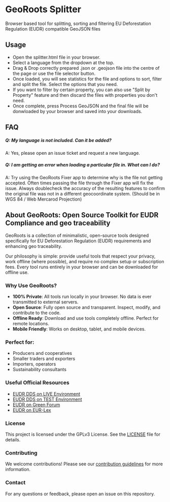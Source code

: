 # GeoRoots Splitter
Browser based tool for splitting, sorting and filtering EU Deforestation Regulation (EUDR) compatible GeoJSON files

## Usage

* Open the splitter.html file in your browser.
* Select a language from the dropdown at the top.
* Drag & Drop correctly prepared .json or .geojson file into the centre of the page or use the file selector button.
* Once loaded, you will see statistics for the file and options to sort, filter and split the file. Select the options that you need.
* If you want to filter by certain property, you can also use "Split by Property" feature and then discard the files with properties you don't need.
* Once complete, press Process GeoJSON and the final file will be donwloaded by your browser and saved into your downloads.

## FAQ

##### Q: **My language is not included. Can it be added?**
A: Yes, please open an issue ticket and request a new language.

##### Q: **I am getting an error when loading a particular file in. What can I do?**
A: Try using the GeoRoots Fixer app to determine why is the file not getting accepted. Often times passing the file through the Fixer app will fix the issue. Always doublecheck the accuracy of the resulting features to confirm the original file was not in a different geocoordinate system. (Should be in WGS 84 / Web Mercarod Projection)


## About GeoRoots: Open Source Toolkit for EUDR Compliance and geo traceability

GeoRoots is a collection of minimalistic, open-source tools designed specifically for EU Deforestation Regulation (EUDR) requirements and enhancing geo traceability.

Our philosophy is simple: provide useful tools that respect your privacy, work offline (where possible), and require no complex setup or subscription fees. Every tool runs entirely in your browser and can be downloaded for offline use.

### Why Use GeoRoots?

*   **100% Private**: All tools run locally in your browser. No data is ever transmitted to external servers.
*   **Open Source**: Fully open source and transparent. Inspect, modify, and contribute to the code.
*   **Offline Ready**: Download and use tools completely offline. Perfect for remote locations.
*   **Mobile Friendly**: Works on desktop, tablet, and mobile devices.

### Perfect for:

*   Producers and cooperatives
*   Smaller traders and exporters
*   Importers, operators
*   Sustainability consultants

### Useful Official Resources

*   [EUDR DDS on LIVE Environment](https://eudr.webcloud.ec.europa.eu/tracesnt/)
*   [EUDR DDS on TEST Environment](https://acceptance.eudr.webcloud.ec.europa.eu/tracesnt/)
*   [EUDR on Green Forum](https://green-forum.ec.europa.eu/deforestation-regulation-implementation/information-system-deforestation-regulation_en)
*   [EUDR on EUR-Lex](https://eur-lex.europa.eu/legal-content/EN/HIS/?uri=CELEX:52024PC0452)

### License

This project is licensed under the GPLv3 License. See the [LICENSE](LICENSE) file for details.

### Contributing

We welcome contributions! Please see our [contribution guidelines](CONTRIBUTING.md) for more information.


### Contact

For any questions or feedback, please open an issue on this repository.
